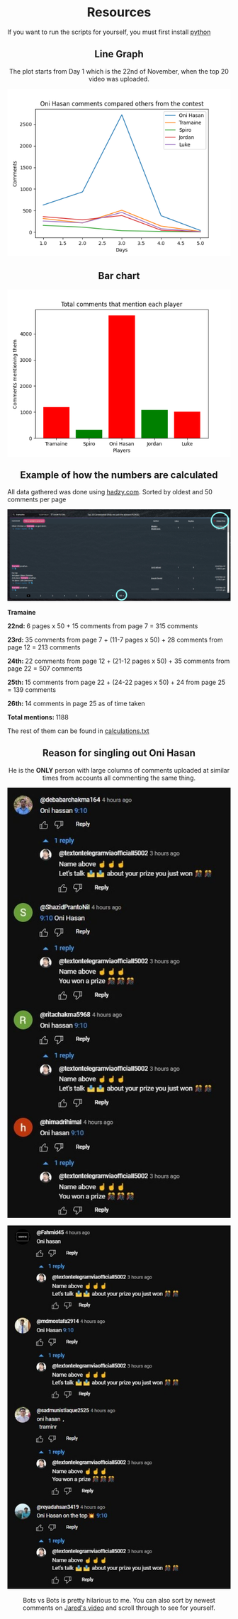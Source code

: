 <h1 align="center">Resources</h1>
<p>If you want to run the scripts for yourself, you must first install <a href="https://www.python.org/downloads/">python</a></p>

<h2 align="center">Line Graph</h2>
<p align="center">The plot starts from Day 1 which is the 22nd of November, when the top 20 video was uploaded.</p>
<p align="center">
  <a><img src="res\Graph.png" /></a>
</p>

<h2 align="center">Bar chart</h2>
<p align="center">
<a><img align="center" src="res\Bar chart.png" /></a>
</p>


<h2 align="center">Example of how the numbers are calculated</h2>
<p>All data gathered was done using <a href="https://hadzy.com">hadzy.com</a>. Sorted by oldest and 50 comments per page</p>
<p align="center">
  <a><img src="res\Opera Snapshot_2022-11-26_125010_hadzy.com.png" /></a>
</p>

<p><b>Tramaine</b></p>
<p><b>22nd: </b>6 pages x 50 + 15 comments from page 7 = 315 comments</p>
<p><b>23rd: </b>35 comments from page 7 + (11-7 pages x 50) + 28 comments from page 12 = 213 comments</p>
<p><b>24th: </b>22 comments from page 12 + (21-12 pages x 50) + 35 comments from page 22 = 507 comments</p>
<p><b>25th: </b>15 comments from page 22 + (24-22 pages x 50) + 24 from page 25 = 139 comments</p>
<p><b>26th: </b>14 comments in page 25 as of time taken</p>
<p><b>Total mentions: </b>1188</p>

<p>The rest of them can be found in <a href="calculations.txt">calculations.txt</a></p>

<h2 align="center">Reason for singling out Oni Hasan</h2>
<p align="center">He is the <b>ONLY</b> person with large columns of comments uploaded at similar times from accounts all commenting the same thing.</p>
<p align="center">
  <a><img src="res\alleged bot comments 1.jpg"/></a>
</p>
<p align="center">
  <a><img src="res\alleged bot comments 2.jpg"/></a>
</p>
<p align="center">Bots vs Bots is pretty hilarious to me. You can also sort by newest comments on <a href="https://www.youtube.com/watch?v=LGvQKaCuH6Q">Jared's video</a> and scroll through to see for yourself.</p>
